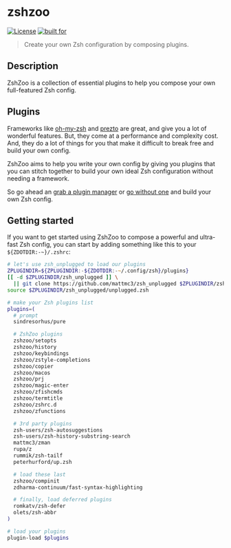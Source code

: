 # zshzoo

[![License](https://img.shields.io/badge/license-MIT-007EC7)](/LICENSE)
[![built for](https://img.shields.io/badge/built%20for-%20%F0%9F%A6%93%20zshzoo-black)][zshzoo]

> Create your own Zsh configuration by composing plugins.

## Description

ZshZoo is a collection of essential plugins to help you compose your own full-featured
Zsh config.

## Plugins

Frameworks like [oh-my-zsh] and [prezto] are great, and give you a lot of wonderful
features. But, they come at a performance and complexity cost. And, they do a lot of
things for you that make it difficult to break free and build your own config.

ZshZoo aims to help you write your own config by giving you plugins that you can
stitch together to build your own ideal Zsh configuration without needing a framework.

So go ahead an [grab a plugin manager][plugin-managers] or
[go without one][zsh_unplugged] and build your own Zsh config.

## Getting started

If you want to get started using ZshZoo to compose a powerful and ultra-fast Zsh config,
you can start by adding something like this to your `${ZDOTDIR:-~}/.zshrc`:

```zsh
# let's use zsh_unplugged to load our plugins
ZPLUGINDIR=${ZPLUGINDIR:-${ZDOTDIR:-~/.config/zsh}/plugins}
[[ -d $ZPLUGINDIR/zsh_unplugged ]] \
  || git clone https://github.com/mattmc3/zsh_unplugged $ZPLUGINDIR/zsh_unplugged
source $ZPLUGINDIR/zsh_unplugged/unplugged.zsh

# make your Zsh plugins list
plugins=(
  # prompt
  sindresorhus/pure

  # ZshZoo plugins
  zshzoo/setopts
  zshzoo/history
  zshzoo/keybindings
  zshzoo/zstyle-completions
  zshzoo/copier
  zshzoo/macos
  zshzoo/prj
  zshzoo/magic-enter
  zshzoo/zfishcmds
  zshzoo/termtitle
  zshzoo/zshrc.d
  zshzoo/zfunctions

  # 3rd party plugins
  zsh-users/zsh-autosuggestions
  zsh-users/zsh-history-substring-search
  mattmc3/zman
  rupa/z
  rummik/zsh-tailf
  peterhurford/up.zsh

  # load these last
  zshzoo/compinit
  zdharma-continuum/fast-syntax-highlighting

  # finally, load deferred plugins
  romkatv/zsh-defer
  olets/zsh-abbr
)

# load your plugins
plugin-load $plugins
```

[oh-my-zsh]:       https://github.com/ohmyzsh/ohmyzsh
[prezto]:          https://github.com/sorin-ionescu/prezto
[plugin-managers]: https://github.com/unixorn/awesome-zsh-plugins#frameworks
[zsh_unplugged]:   https://github.com/mattmc3/zsh_unplugged
[zshzoo]:          https://github.com/zshzoo
